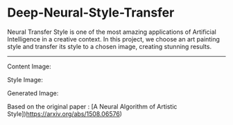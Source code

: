 # Deep-Neural-Style-Transfer
Neural Transfer Style is one of the most amazing applications of Artificial Intelligence in a creative context. In this project, we choose an art painting style and transfer its style to a chosen image, creating stunning results.

---

Content Image:

Style Image:

Generated Image:

Based on the original paper : [A Neural Algorithm of Artistic Style])https://arxiv.org/abs/1508.06576)
